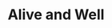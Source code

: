 ---
title: Alive and Well
layout: pioneer_card
non_combat: 
  post: The character has had their legs eaten by Gnolls and is trying to escape before they get back. Players can fix them, kill them, carry them, rob them, etc.
  reward: Injured person has 20 leaves to give or be stolen
combat:
  post: The gnolls, wolves, or other monsters are hidden in the cave and come out to investigate.  There can be a treasure chest or just the creatures treasure.
  reward: Treasure chest with 20 leaves and/or Leaves from monsters. 1 leaf per reset, 1 basic resource if harvesting is used. 1 reset per 5 PCS
---